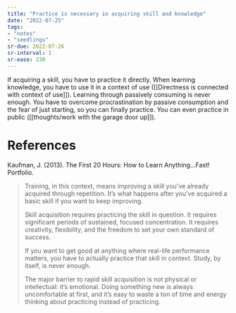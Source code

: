 ```yaml
---
title: "Practice is necessary in acquiring skill and knowledge"
date: "2022-07-25"
tags:
- "notes"
- "seedlings"
sr-due: 2022-07-26
sr-interval: 1
sr-ease: 230
---
```


If acquiring a skill, you have to practice it directly. When learning knowledge, you have to use it in a context of use ([[Directness is connected with context of use]]). Learning through passively consuming is never enough. You have to overcome procrastination by passive consumption and the fear of just starting, so you can finally practice. You can even practice in public ([[thoughts/work with the garage door up]]).

# References

Kaufman, J. (2013). The First 20 Hours: How to Learn Anything...Fast! Portfolio.

>Training, in this context, means improving a skill you’ve already acquired through repetition. It’s what happens after you’ve acquired a basic skill if you want to keep improving.
>
>Skill acquisition requires practicing the skill in question. It requires significant periods of sustained, focused concentration. It requires creativity, flexibility, and the freedom to set your own standard of success.
>
>If you want to get good at anything where real-life performance matters, you have to actually practice that skill in context. Study, by itself, is never enough.
>
>The major barrier to rapid skill acquisition is not physical or intellectual: it’s emotional. Doing something new is always uncomfortable at first, and it’s easy to waste a ton of time and energy thinking about practicing instead of practicing.